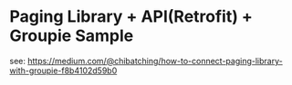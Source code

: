 Paging Library + API(Retrofit) + Groupie Sample
===

see: https://medium.com/@chibatching/how-to-connect-paging-library-with-groupie-f8b4102d59b0
